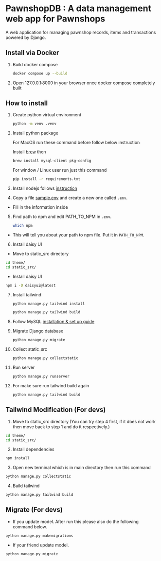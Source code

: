 # PawnshopDB : A data management web app for Pawnshops

A web application for managing pawnshop records, items and transactions powered by Django.

## Install via Docker

1. Build docker compose

    ```bash
    docker compose up --build
    ```

2. Open 127.0.0.1:8000 in your browser once docker compose completely built

## How to install

1. Create python virtual environment
    ```bash
    python -m venv .venv
    ```
2. Install python package

    For MacOS run these command before follow below instruction

    Install [brew](https://brew.sh) then

    ```bash
    brew install mysql-client pkg-config
    ```

    For window / Linux user run just this command

    ```bash
    pip install -r requirements.txt
    ```

3. Install nodejs follows [instruction](https://nodejs.org/en/download/package-manager)

4. Copy a file [sample.env](./sample.env) and create a new one called `.env`.

-   Fill in the information inside

5. Find path to npm and edit PATH_TO_NPM in `.env`.
    ```bash
    which npm
    ```

-   This will tell you about your path to npm file. Put it in `PATH_TO_NPM`.

6. Install daisy UI

-   Move to static_src directory

```bash
cd theme/
cd static_src/
```

-   Install daisy UI

```bash
npm i -D daisyui@latest
```

7. Install tailwind

    ```bash
    python manage.py tailwind install

    python manage.py tailwind build

    ```

8. Follow MySQL [installation & set up guide](./database_guide.md)

9. Migrate Django database

    ```bash
    python manage.py migrate
    ```

10. Collect static_src

    ```bash
    python manage.py collectstatic
    ```

11. Run server

    ```bash
    python manage.py runserver
    ```

12. For make sure run tailwind build again
    ```bash
    python manage.py tailwind build
    ```

## Tailwind Modification (For devs)

1. Move to static_src directory (You can try step 4 first, if it does not work then move back to step 1 and do it respectively.)

```bash
cd theme/
cd static_src/
```

2. Install dependencies

```bash
npm install
```

3. Open new terminal which is in main directory then run this command

```bash
python manage.py collectstatic
```

4. Build tailwind

```bash
python manage.py tailwind build
```

## Migrate (For devs)

-   If you update model. After run this please also do the following command below.

```bash
python manage.py makemigrations
```

-   If your friend update model.

```bash
python manage.py migrate
```
